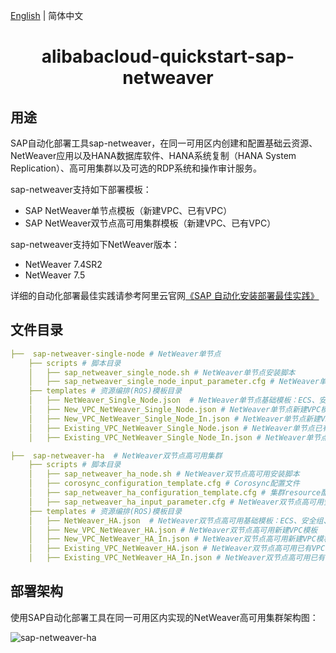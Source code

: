 [English](README.md) | 简体中文

<h1 align="center">alibabacloud-quickstart-sap-netweaver</h1>

## 用途

SAP自动化部署工具sap-netweaver，在同一可用区内创建和配置基础云资源、NetWeaver应用以及HANA数据库软件、HANA系统复制（HANA System Replication）、高可用集群以及可选的RDP系统和操作审计服务。


sap-netweaver支持如下部署模板：

+ SAP NetWeaver单节点模板（新建VPC、已有VPC）
+ SAP NetWeaver双节点高可用集群模板（新建VPC、已有VPC）

sap-netweaver支持如下NetWeaver版本：
+ NetWeaver 7.4SR2
+ NetWeaver 7.5

详细的自动化部署最佳实践请参考阿里云官网[《SAP 自动化安装部署最佳实践》](https://www.aliyun.com/acts/best-practice/preview)

## 文件目录

```yaml
├──  sap-netweaver-single-node # NetWeaver单节点
    ├── scripts # 脚本目录
    │   ├── sap_netweaver_single_node.sh # NetWeaver单节点安装脚本
    │   ├── sap_netweaver_single_node_input_parameter.cfg # NetWeaver单节点安装脚本参数文件
    ├── templates # 资源编排(ROS)模板目录
    │   ├── NetWeaver_Single_Node.json  # NetWeaver单节点基础模板：ECS、安全组、访问控制角色等云资源
    │   ├── New_VPC_NetWeaver_Single_Node.json # NetWeaver单节点新建VPC模板
    │   ├── New_VPC_NetWeaver_Single_Node_In.json # NetWeaver单节点新建VPC模板（国际站）
    │   ├── Existing_VPC_NetWeaver_Single_Node.json # NetWeaver单节点已有VPC模板
    │   ├── Existing_VPC_NetWeaver_Single_Node_In.json # NetWeaver单节点已有VPC模板（国际站）

├──  sap-netweaver-ha  # NetWeaver双节点高可用集群
    ├── scripts # 脚本目录
    │   ├── sap_netweaver_ha_node.sh # NetWeaver双节点高可用安装脚本
    │   ├── corosync_configuration_template.cfg # Corosync配置文件
    │   ├── sap_netweaver_ha_configuration_template.cfg # 集群resource配置文件
    │   ├── sap_netweaver_ha_input_parameter.cfg # NetWeaver双节点高可用安装脚本参数文件
    ├── templates # 资源编排(ROS)模板目录
    │   ├── NetWeaver_HA.json  # NetWeaver双节点高可用基础模板：ECS、安全组、弹性网卡、访问控制角色等云资源
    │   ├── New_VPC_NetWeaver_HA.json # NetWeaver双节点高可用新建VPC模板
    │   ├── New_VPC_NetWeaver_HA_In.json # NetWeaver双节点高可用新建VPC模板（国际站）
    │   ├── Existing_VPC_NetWeaver_HA.json # NetWeaver双节点高可用已有VPC模板
    │   ├── Existing_VPC_NetWeaver_HA_In.json # NetWeaver双节点高可用已有VPC模板（国际站）
```

## 部署架构

使用SAP自动化部署工具在同一可用区内实现的NetWeaver高可用集群架构图：

![sap-netweaver-ha](https://img.alicdn.com/tfs/TB16hbXVUH1gK0jSZSyXXXtlpXa-1643-1826.png)